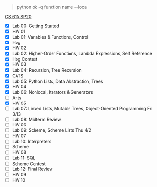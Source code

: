 > python ok -q function name --local

[CS 61A SP20](https://inst.eecs.berkeley.edu/~cs61a/sp20/)

- [X] Lab 00: Getting Started
- [X] HW 01 
- [X] Lab 01: Variables & Functions, Control 
- [X] Hog
- [X] HW 02 
- [X] Lab 02: Higher-Order Functions, Lambda Expressions, Self Reference
- [X] Hog Contest
- [X] HW 03
- [X] Lab 04: Recursion, Tree Recursion
- [X] CATS 
- [X] Lab 05: Python Lists, Data Abstraction, Trees
- [X] HW 04
- [X] Lab 06: Nonlocal, Iterators & Generators 
- [ ] Ants
- [X] HW 05
- [ ] Lab 07: Linked Lists, Mutable Trees, Object-Oriented Programming  Fri 3/13
- [ ] Lab 08: Midterm Review
- [ ] HW 06
- [ ] Lab 09: Scheme, Scheme Lists  Thu 4/2
- [ ] HW 07 
- [ ] Lab 10: Interpreters
- [ ] Scheme
- [ ] HW 08 
- [ ] Lab 11: SQL
- [ ] Scheme Contest
- [ ] Lab 12: Final Review 
- [ ] HW 09 
- [ ] HW 10